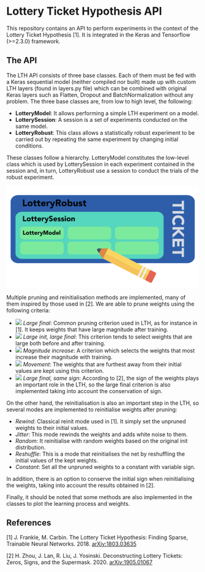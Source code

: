 # Lottery Ticket Hypothesis API

This repository contains an API to perform experiments in the context of the Lottery Ticket Hypothesis [1]. It is integrated in the Keras and Tensorflow (>=2.3.0) framework.

## The API

The LTH API consists of three base classes. Each of them must be fed with a Keras sequential model (neither compiled nor built) made up with custom LTH layers (found in layers.py file) which can be combined with original Keras layers such as Flatten, Dropout and BatchNormalization without any problem. The three base classes are, from low to high level, the following:

* **LotteryModel**: It allows performing a simple LTH experiment on a model.
* **LotterySession**: A session is a set of experiments conducted on the same model.
* **LotteryRobust**: This class allows a statistically robust experiment to be carried out by repeating the same experiment by changing initial conditions.

These classes follow a hierarchy. LotteryModel constitutes the low-level class which is used by LotterySession in each experiment contained in the session and, in turn, LotteryRobust use a session to conduct the trials of the robust experiment.

![hierarchy ticket](img_md/lotteryticket.png)

Multiple pruning and reinitialisation methods are implemented, many of them inspired by those used in [2]. We are able to prune weights using the following criteria:

* <img src="https://render.githubusercontent.com/render/math?math=\mid w_{f}\mid"> *Large final*: Common pruning criterion used in LTH, as for instance in [1]. It keeps weights that have large magnitude after training.
* <img src="https://render.githubusercontent.com/render/math?math=\text{min}(\alpha\mid w_f\mid,\mid w_i\mid)"> *Large init, large final*: This criterion tends to select weights that are large both before and after training. 
* <img src="https://render.githubusercontent.com/render/math?math=\mid w_f\mid-\mid w_i\mid"> *Magnitude increase*: A criterion which selects the weights that most increase their magnitude with training.
* <img src="https://render.githubusercontent.com/render/math?math=\mid w_f-w_i\mid"> *Movement*: The weights that are furthest away from their initial values are kept using this criterion.
* <img src="https://render.githubusercontent.com/render/math?math=\text{max}(0,w_f w_i/|w_i|)"> *Large final, same sign*: According to [2], the sign of the weights plays an important role in the LTH, so the large final criterion is also implemented taking into account the conservation of sign.

On the other hand, the reinitialisation is also an important step in the LTH, so several modes are implemented to reinitialise weights after pruning:

* *Rewind*: Classical reinit mode used in [1]. It simply set the unpruned weights to their initial values.
* *Jitter*: This mode rewinds the weights and adds white noise to them.
* *Random*: It reinitialise with random weights based on the original init distribution.
* *Reshuffle*: This is a mode that reinitialises the net by reshuffling the initial values of the kept weights.
* *Constant*: Set all the unpruned weights to a constant with variable sign.

In addition, there is an option to conserve the initial sign when reinitialising the weights, taking into account the results obtained in [2].

Finally, it should be noted that some methods are also implemented in the classes to plot the learning process and weights.

## References

[1] J. Frankle, M. Carbin. The Lottery Ticket Hypothesis: Finding Sparse, Trainable Neural Networks. 2018. [arXiv:1803.03635](https://arxiv.org/abs/1803.03635)

[2] H. Zhou, J. Lan, R. Liu, J. Yosinski. Deconstructing Lottery Tickets: Zeros, Signs, and the Supermask. 2020. [arXiv:1905.01067](https://arxiv.org/abs/1905.01067v4)
